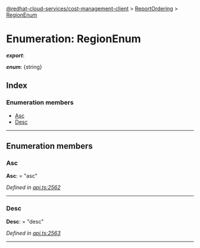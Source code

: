 [@redhat-cloud-services/cost-management-client](../README.md) > [ReportOrdering](../modules/reportordering.md) > [RegionEnum](../enums/reportordering.regionenum.md)

# Enumeration: RegionEnum

*__export__*: 

*__enum__*: {string}

## Index

### Enumeration members

* [Asc](reportordering.regionenum.md#asc)
* [Desc](reportordering.regionenum.md#desc)

---

## Enumeration members

<a id="asc"></a>

###  Asc

**Asc**:  = "asc"

*Defined in [api.ts:2562](https://github.com/karelhala/javascript-clients/blob/master/packages/cost-management/api.ts#L2562)*

___
<a id="desc"></a>

###  Desc

**Desc**:  = "desc"

*Defined in [api.ts:2563](https://github.com/karelhala/javascript-clients/blob/master/packages/cost-management/api.ts#L2563)*

___

